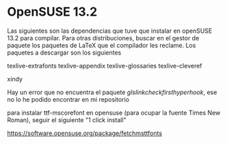 OpenSUSE 13.2
=============

Las siguientes son las dependencias que tuve que instalar en openSUSE 13.2 para compilar.
Para otras distribuciones, buscar en el gestor de paquete los paquetes de LaTeX que el
compilador les reclame. Los paquetes a descargar son los siguientes

texlive-extrafonts
texlive-appendix
texlive-glossaries
texlive-cleveref

xindy


Hay un error que no encuentra el paquete *glslinkcheckfirsthyperhook*, ese no lo he podido
encontrar en mi repositorio

para instalar ttf-mscorefont en opensuse (para ocupar la fuente Times New Roman), seguir el siguiente "1 click install"

https://software.opensuse.org/package/fetchmsttfonts
